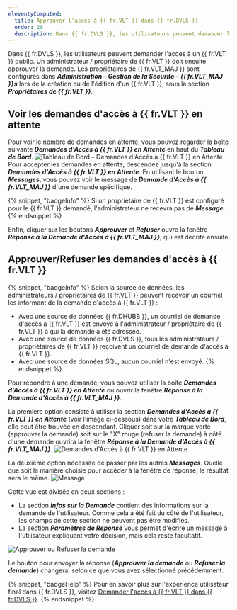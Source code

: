```yaml
---
eleventyComputed:
  title: Approuver l'accès à {{ fr.VLT }} dans {{ fr.DVLS }}
  order: 20
  description: Dans {{ fr.DVLS }}, les utilisateurs peuvent demander l'accès à un {{ fr.VLT }} public. Un administrateur / propriétaire de {{ fr.VLT }} doit ensuite approuver la demande.
---
```

Dans {{ fr.DVLS }}, les utilisateurs peuvent demander l'accès à un {{ fr.VLT }} public. Un administrateur / propriétaire de {{ fr.VLT }} doit ensuite approuver la demande. Les propriétaires de {{ fr.VLT_MAJ }} sont configurés dans ***Administration – Gestion de la Sécurité – {{ fr.VLT_MAJ }}s*** lors de la création ou de l'édition d'un {{ fr.VLT }}, sous la section ***Propriétaires de {{ fr.VLT }}***.

## Voir les demandes d'accès à {{ fr.VLT }} en attente

Pour voir le nombre de demandes en attente, vous pouvez regarder la boîte suivante ***Demandes d'Accès à {{ fr.VLT }} en Attente*** en haut du ***Tableau de Bord***.
![Tableau de Bord – Demandes d'Accès à {{ fr.VLT }} en Attente](https://cdnweb.devolutions.net/docs/docs_en_server_ServerOp0028.png)
Pour accepter les demandes en attente, descendez jusqu'à la section ***Demandes d'Accès à {{ fr.VLT }} en Attente***.
En utilisant le bouton ***Messages***, vous pouvez voir le message de ***Demande d'Accès à {{ fr.VLT_MAJ }}*** d'une demande spécifique.

{% snippet, "badgeInfo" %}
Si un propriétaire de {{ fr.VLT }} est configuré pour le {{ fr.VLT }} demandé, l'administrateur ne recevra pas de ***Message***.
{% endsnippet %}

Enfin, cliquer sur les boutons ***Approuver*** et ***Refuser*** ouvre la fenêtre ***Réponse à la Demande d'Accès à {{ fr.VLT_MAJ }}***, qui est décrite ensuite.

## Approuver/Refuser les demandes d'accès à {{ fr.VLT }}

{% snippet, "badgeInfo" %}
Selon la source de données, les administrateurs / propriétaires de {{ fr.VLT }} peuvent recevoir un courriel les informant de la demande d'accès à {{ fr.VLT }} :
* Avec une source de données {{ fr.DHUBB }}, un courriel de demande d'accès à {{ fr.VLT }} est envoyé à l'administrateur / propriétaire de {{ fr.VLT }} à qui la demande a été adressée.
* Avec une source de données {{ fr.DVLS }}, tous les administrateurs / propriétaires de {{ fr.VLT }} reçoivent un courriel de demande d'accès à {{ fr.VLT }}.
* Avec une source de données SQL, aucun courriel n'est envoyé.
{% endsnippet %}

Pour répondre à une demande, vous pouvez utiliser la boîte ***Demandes d'Accès à {{ fr.VLT }} en Attente*** ou ouvrir la fenêtre ***Réponse à la Demande d'Accès à {{ fr.VLT_MAJ }}***.

La première option consiste à utiliser la section ***Demandes d'Accès à {{ fr.VLT }} en Attente*** (voir l'image ci-dessous) dans votre ***Tableau de Bord***, elle peut être trouvée en descendant. Cliquer soit sur la marque verte (approuver la demande) soit sur le "X" rouge (refuser la demande) à côté d'une demande ouvrira la fenêtre ***Réponse à la Demande d'Accès à {{ fr.VLT_MAJ }}***.
![Demandes d'Accès à {{ fr.VLT }} en Attente](https://cdnweb.devolutions.net/docs/docs_en_server_ServerOp0029.png)

La deuxième option nécessite de passer par les autres ***Messages***. Quelle que soit la manière choisie pour accéder à la fenêtre de réponse, le résultat sera le même.
![Message](https://cdnweb.devolutions.net/docs/docs_en_server_ServerOp0030.png)

Cette vue est divisée en deux sections :

* La section ***Infos sur la Demande*** contient des informations sur la demande de l'utilisateur. Comme cela a été fait du côté de l'utilisateur, les champs de cette section ne peuvent pas être modifiés.
* La section ***Paramètres de Réponse*** vous permet d'écrire un message à l'utilisateur expliquant votre décision, mais cela reste facultatif.

![Approuver ou Refuser la demande](https://cdnweb.devolutions.net/docs/docs_en_server_ServerOp0031.png)

Le bouton pour envoyer la réponse (***Approuver la demande*** ou ***Refuser la demande***) changera, selon ce que vous avez sélectionné précédemment.

{% snippet, "badgeHelp" %}
Pour en savoir plus sur l'expérience utilisateur final dans {{ fr.DVLS }}, visitez [Demander l'accès à {{ fr.VLT }} dans {{ fr.DVLS }}](/server/web-interface/vault-access/request-vault-access).
{% endsnippet %}
